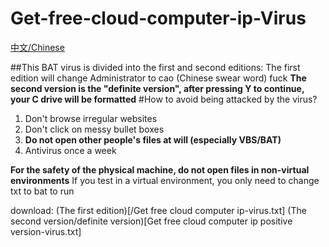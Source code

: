# Get-free-cloud-computer-ip-Virus

[中文/Chinese](/chinese/read.md)

##This BAT virus is divided into the first and second editions:
The first edition will change Administrator to cao (Chinese swear word) fuck
**The second version is the "definite version", after pressing Y to continue, your C drive will be formatted**
#How to avoid being attacked by the virus?
1. Don't browse irregular websites
2. Don't click on messy bullet boxes
3. **Do not open other people's files at will (especially VBS/BAT)**
4. Antivirus once a week

**For the safety of the physical machine, do not open files in non-virtual environments**
If you test in a virtual environment, you only need to change txt to bat to run

download:
(The first edition)[/Get free cloud computer ip-virus.txt]
(The second version/definite version)[Get free cloud computer ip positive version-virus.txt]
